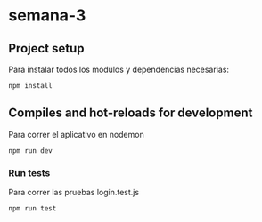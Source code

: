 # semana-3

## Project setup
Para instalar todos los modulos y dependencias necesarias:
```
npm install
```
## Compiles and hot-reloads for development
Para correr el aplicativo en nodemon 
```
npm run dev
```
### Run tests
Para correr las pruebas login.test.js
```
npm run test
```
